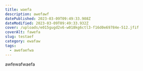 ```yaml
---
title: waefa
description: awefawf
datePublished: 2023-03-09T09:49:33.908Z
dateModified: 2023-03-09T09:49:33.932Z
cover: /uploads/e015gugd2v6-w018kg6ctl3-f16d0e69784e-512.jfif
coverAlt: fawefa
slug: testaef
category: ewafaw
tags:
  - awefaefwa
---
```

a﻿wfewafwaefa